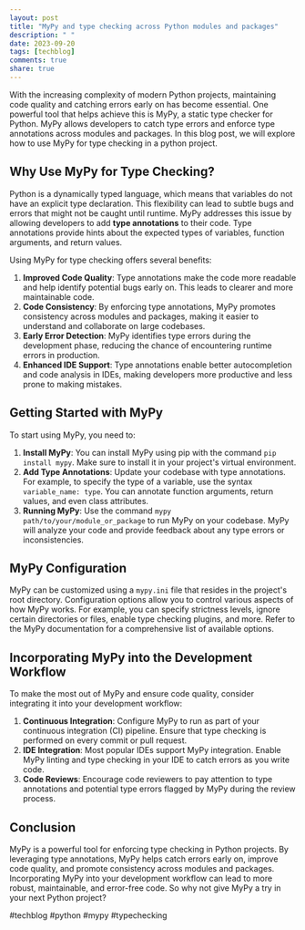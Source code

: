 ```yaml
---
layout: post
title: "MyPy and type checking across Python modules and packages"
description: " "
date: 2023-09-20
tags: [techblog]
comments: true
share: true
---
```


With the increasing complexity of modern Python projects, maintaining code quality and catching errors early on has become essential. One powerful tool that helps achieve this is MyPy, a static type checker for Python. MyPy allows developers to catch type errors and enforce type annotations across modules and packages. In this blog post, we will explore how to use MyPy for type checking in a python project.

## Why Use MyPy for Type Checking?

Python is a dynamically typed language, which means that variables do not have an explicit type declaration. This flexibility can lead to subtle bugs and errors that might not be caught until runtime. MyPy addresses this issue by allowing developers to add **type annotations** to their code. Type annotations provide hints about the expected types of variables, function arguments, and return values.

Using MyPy for type checking offers several benefits:

1. **Improved Code Quality**: Type annotations make the code more readable and help identify potential bugs early on. This leads to clearer and more maintainable code.
2. **Code Consistency**: By enforcing type annotations, MyPy promotes consistency across modules and packages, making it easier to understand and collaborate on large codebases.
3. **Early Error Detection**: MyPy identifies type errors during the development phase, reducing the chance of encountering runtime errors in production.
4. **Enhanced IDE Support**: Type annotations enable better autocompletion and code analysis in IDEs, making developers more productive and less prone to making mistakes.

## Getting Started with MyPy

To start using MyPy, you need to:

1. **Install MyPy**: You can install MyPy using pip with the command `pip install mypy`. Make sure to install it in your project's virtual environment.
2. **Add Type Annotations**: Update your codebase with type annotations. For example, to specify the type of a variable, use the syntax `variable_name: type`. You can annotate function arguments, return values, and even class attributes.
3. **Running MyPy**: Use the command `mypy path/to/your/module_or_package` to run MyPy on your codebase. MyPy will analyze your code and provide feedback about any type errors or inconsistencies.

## MyPy Configuration

MyPy can be customized using a `mypy.ini` file that resides in the project's root directory. Configuration options allow you to control various aspects of how MyPy works. For example, you can specify strictness levels, ignore certain directories or files, enable type checking plugins, and more. Refer to the MyPy documentation for a comprehensive list of available options.

## Incorporating MyPy into the Development Workflow

To make the most out of MyPy and ensure code quality, consider integrating it into your development workflow:

1. **Continuous Integration**: Configure MyPy to run as part of your continuous integration (CI) pipeline. Ensure that type checking is performed on every commit or pull request.
2. **IDE Integration**: Most popular IDEs support MyPy integration. Enable MyPy linting and type checking in your IDE to catch errors as you write code.
3. **Code Reviews**: Encourage code reviewers to pay attention to type annotations and potential type errors flagged by MyPy during the review process.

## Conclusion

MyPy is a powerful tool for enforcing type checking in Python projects. By leveraging type annotations, MyPy helps catch errors early on, improve code quality, and promote consistency across modules and packages. Incorporating MyPy into your development workflow can lead to more robust, maintainable, and error-free code. So why not give MyPy a try in your next Python project?

#techblog #python #mypy #typechecking